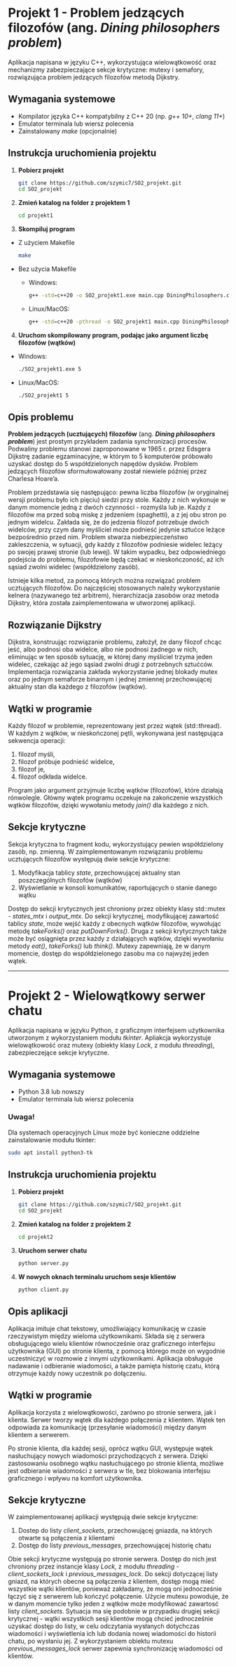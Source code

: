 # Projekt 1 - Problem jedzących filozofów (ang. _Dining philosophers problem_)

Aplikacja napisana w języku C++, wykorzystująca wielowątkowość oraz mechanizmy zabezpieczające sekcje krytyczne: mutexy i semafory, rozwiązująca problem jedzących filozofów metodą Dijkstry.


## Wymagania systemowe
* Kompilator języka C++ kompatybilny z C++ 20 (np. _g++ 10+_, _clang 11+_)
* Emulator terminala lub wiersz polecenia
* Zainstalowany _make_ (opcjonalnie)


## Instrukcja uruchomienia projektu

1. **Pobierz projekt**

      ```bash
      git clone https://github.com/szymic7/SO2_projekt.git
      cd SO2_projekt
      ```

2. **Zmień katalog na folder z projektem 1**

      ```bash
      cd projekt1
      ```

3. **Skompiluj program**

* Z użyciem Makefile

    ```bash
    make
    ```

* Bez użycia Makefile

  * Windows:

      ```bash
      g++ -std=c++20 -o SO2_projekt1.exe main.cpp DiningPhilosophers.cpp
      ```
  
  * Linux/MacOS:

      ```bash
      g++ -std=c++20 -pthread -o SO2_projekt1 main.cpp DiningPhilosophers.cpp
      ```

4. **Uruchom skompilowany program, podając jako argument liczbę filozofów (wątków)**

* Windows:

    ```bash
    ./SO2_projekt1.exe 5
    ```

* Linux/MacOS:

    ```bash
    ./SO2_projekt1 5
    ```


## Opis problemu

**Problem jedzących (ucztujących) filozofów** (ang. _**Dining philosophers problem**_) jest prostym przykładem zadania synchronizacji procesów. Podwaliny problemu stanowi zaproponowane w 1965 r. przez Edsgera Dijkstrę zadanie egzaminacyjne, w którym to 5 komputerów próbowało uzyskać dostęp do 5 współdzielonych napędów dysków. Problem jedzących filozofów sformułowałowany został niewiele później przez Charlesa Hoare’a. 

Problem przedstawia się następująco: pewna liczba filozofów (w oryginalnej wersji problemu było ich pięciu) siedzi przy stole. Każdy z nich wykonuje w danym momencie jedną z dwóch czynności - rozmyśla lub je. Każdy z filozofów ma przed sobą miskę z jedzeniem (spaghetti), a z jej obu stron po jednym widelcu. Zakłada się, że do jedzenia filozof potrzebuje dwóch widelców, przy czym dany myśliciel może podnieść jedynie sztućce leżące bezpośrednio przed nim. Problem stwarza niebezpieczeństwo zakleszczenia, w sytuacji, gdy każdy z filozofów podniesie widelec leżący po swojej prawej stronie (lub lewej). W takim wypadku, bez odpowiedniego podejścia do problemu, filozofowie będą czekać w nieskończoność, aż ich sąsiad zwolni widelec (współdzielony zasób). 

Istnieje kilka metod, za pomocą których można rozwiązać problem ucztujących filozofów. Do najczęściej stosowanych należy wykorzystanie kelnera (nazywanego też arbitrem), hierarchizacja zasobów oraz metoda Dijkstry, która została zaimplementowana w utworzonej aplikacji.


## Rozwiązanie Dijkstry

Dijkstra, konstruując rozwiązanie problemu, założył, że dany filozof chcąc jeść, albo podnosi oba widelce, albo nie podnosi żadnego w nich, eliminując w ten sposób sytuację, w której dany myśliciel trzyma jeden widelec, czekając aż jego sąsiad zwolni drugi z potrzebnych sztućców. Implementacja rozwiązania zakłada wykorzystanie jednej blokady mutex oraz po jednym semaforze binarnym i jednej zmiennej przechowującej aktualny stan dla każdego z filozofów (wątków).


## Wątki w programie

Każdy filozof w problemie, reprezentowany jest przez wątek (std::thread). W każdym z wątków, w nieskończonej pętli, wykonywana jest następująca sekwencja operacji:
1. filozof myśli,
2. filozof próbuje podnieść widelce,
3. filozof je,
4. filozof odkłada widelce.

Program jako argument przyjmuje liczbę wątków (filozofów), które działają rónwolegle. Główny wątek programu oczekuje na zakończenie wszystkich wątków filozofów, dzięki wywołaniu metody _join()_ dla każdego z nich.


## Sekcje krytyczne

Sekcja krytyczna to fragment kodu, wykorzystujący pewien współdzielony zasób, np. zmienną. W zaimplementowanym rozwiązaniu problemu ucztujących filozofów występują dwie sekcje krytyczne:
1. Modyfikacja tablicy _state_, przechowującej aktualny stan poszczególnych filozofów (wątków)
2. Wyświetlanie w konsoli komunikatów, raportujących o stanie danego wątku

Dostęp do sekcji krytycznych jest chroniony przez obiekty klasy std::mutex - _states_mtx_ i _output_mtx_. Do sekcji krytycznej, modyfikującej zawartość tablicy _state_, może wejść każdy z obecnych wątków filozofów, wywołując metodę _takeForks()_ oraz _putDownForks()_. Druga z sekcji krytycznych także może być osiągnięta przez każdy z działających wątków, dzięki wywołaniu metody _eat()_, _takeForks()_ lub _think()_. Mutexy zapewniają, że w danym momencie, dostęp do współdzielonego zasobu ma co najwyżej jeden wątek.


---

# Projekt 2 - Wielowątkowy serwer chatu

Aplikacja napisana w języku Python, z graficznym interfejsem użytkownika utworzonym z wykorzystaniem modułu _tkinter_. Apliakcja wykorzystuje wielowątkowość oraz mutexy (obiekty klasy _Lock_, z modułu _threading_), zabezpieczejące sekcje krytyczne.

## Wymagania systemowe
* Python 3.8 lub nowszy
* Emulator terminala lub wiersz polecenia

### Uwaga!
Dla systemach operacyjnych Linux może być konieczne oddzielne zainstalowanie modułu tkinter:

```bash
sudo apt install python3-tk
```

## Instrukcja uruchomienia projektu

1. **Pobierz projekt**

      ```bash
      git clone https://github.com/szymic7/SO2_projekt.git
      cd SO2_projekt
      ```

2. **Zmień katalog na folder z projektem 2**

      ```bash
      cd projekt2
      ```

3. **Uruchom serwer chatu**

      ```bash
      python server.py
      ```

4. **W nowych oknach terminalu uruchom sesje klientów**

      ```bash
      python client.py
      ```

## Opis aplikacji

Aplikacja imituje chat tekstowy, umożliwiający komunikację w czasie rzeczywistym między wieloma użytkownikami. Składa się z serwera obsługującego wielu klientów równocześnie oraz graficznego interfejsu użytkownika (GUI) po stronie klienta, z pomocą którego może on wygodnie uczestniczyć w rozmowie z innymi użytkownikami. Aplikacja obsługuje nadawanie i odbieranie wiadomości, a także pamięta historię czatu, którą otrzymuje każdy nowy uczestnik po dołączeniu.


## Wątki w programie

Aplikacja korzysta z wielowątkowości, zarówno po stronie serwera, jak i klienta. Serwer tworzy wątek dla każdego połączenia z klientem. Wątek ten odpowiada za komunikację (przesyłanie wiadomości) między danym klientem a serwerem. 

Po stronie klienta, dla każdej sesji, oprócz wątku GUI, występuje wątek nasłuchujący nowych wiadomości przychodzących z serwera. Dzięki zastosowaniu osobnego wątku nasłuchującego po stronie klienta, możliwe jest odbieranie wiadomości z serwera w tle, bez blokowania interfejsu graficznego i wpływu na komfort użytkownika.


## Sekcje krytyczne

W zaimplementowanej aplikacji występują dwie sekcje krytyczne:
1. Dostep do listy _client_sockets_, przechowującej gniazda, na których otwarte są połączenia z klientami
2. Dostęp do listy _previous_messages_, przechowującej historię chatu

Obie sekcji krytyczne występują po stronie serwera. Dostęp do nich jest chroniony przez instancje klasy _Lock_, z modułu _threading_ - _client_sockets_lock_ i _previous_messages_lock_. Do sekcji dotyczącej listy gniazd, na których obecne są połączenia z klientem, dostęp mogą mieć wszystkie wątki klientów, ponieważ zakładamy, że mogą oni jednocześnie łączyć się z serwerem lub kończyć połączenie. Użycie mutexu powoduje, że w danym momencie tylko jeden z wątków może modyfikować zawartosć listy _client_sockets_. Sytuacja ma się podobnie w przypadku drugiej sekcji krytycznej - wątki wszystkich sesji klientów mogą chcieć jednocześnie uzyskać dostęp do listy, w celu odczytania wysłanych dotychczas wiadomości i wyświetlenia ich lub dodania nowej wiadomości do historii chatu, po wysłaniu jej. Z wykorzystaniem obiektu mutexu _previous_messages_lock_ serwer zapewnia synchronizację wiadomości od klientów.
